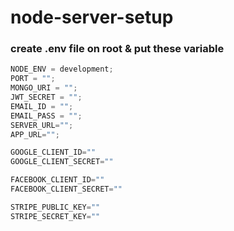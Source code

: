 # node-server-setup

### create .env file on root & put these variable

```js
NODE_ENV = development;
PORT = "";
MONGO_URI = "";
JWT_SECRET = "";
EMAIL_ID = "";
EMAIL_PASS = "";
SERVER_URL="";
APP_URL="";

GOOGLE_CLIENT_ID=""
GOOGLE_CLIENT_SECRET=""

FACEBOOK_CLIENT_ID=""
FACEBOOK_CLIENT_SECRET=""

STRIPE_PUBLIC_KEY=""
STRIPE_SECRET_KEY=""
```